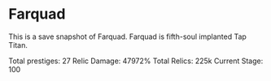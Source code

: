 Farquad
===
This is a save snapshot of Farquad. Farquad is fifth-soul implanted Tap Titan. 

Total prestiges: 27
Relic Damage: 47972%
Total Relics: 225k
Current Stage: 100